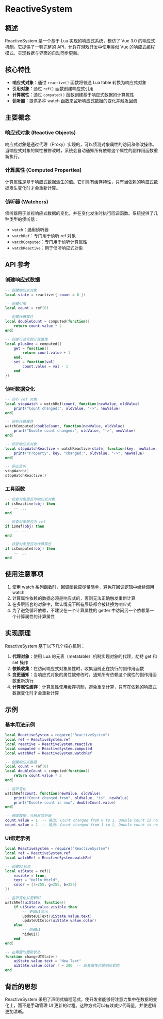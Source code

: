 # ReactiveSystem

## 概述
ReactiveSystem 是一个基于 Lua 实现的响应式系统，模仿了 Vue 3.0 的响应式机制。它提供了一套完整的 API，允许在游戏开发中使用类似 Vue 的响应式编程模式，实现数据与界面的自动同步更新。

## 核心特性
- **响应式对象**：通过 `reactive()` 函数将普通 Lua table 转换为响应式对象
- **引用对象**：通过 `ref()` 函数创建响应式引用
- **计算属性**：通过 `computed()` 函数创建基于响应式数据的计算属性
- **侦听器**：提供多种 watch 函数来监听响应式数据的变化并触发回调

## 主要概念

### 响应式对象 (Reactive Objects)
响应式对象是通过代理（Proxy）实现的，可以侦测对象属性的访问和修改操作。当响应式对象的属性被修改时，系统会自动通知所有依赖这个属性的副作用函数重新执行。

### 计算属性 (Computed Properties)
计算属性是基于响应式数据派生的值。它们具有缓存特性，只有当依赖的响应式数据发生变化时才会重新计算。

### 侦听器 (Watchers)
侦听器用于监视响应式数据的变化，并在变化发生时执行回调函数。系统提供了几种类型的侦听器：
- `watch`：通用侦听器
- `watchRef`：专门用于侦听 ref 对象
- `watchComputed`：专门用于侦听计算属性
- `watchReactive`：用于侦听响应式对象

## API 参考

### 创建响应式数据
```lua
-- 创建响应式对象
local state = reactive({ count = 0 })

-- 创建引用
local count = ref(0)

-- 创建计算属性
local doubleCount = computed(function()
    return count.value * 2
end)

-- 创建可读写的计算属性
local plusOne = computed({
    get = function()
        return count.value + 1
    end,
    set = function(val)
        count.value = val - 1
    end
})
```

### 侦听数据变化
```lua
-- 侦听 ref 对象
local stopWatch = watchRef(count, function(newValue, oldValue)
    print("Count changed:", oldValue, "->", newValue)
end)

-- 侦听计算属性
watchComputed(doubleCount, function(newValue, oldValue)
    print("Double count changed:", oldValue, "->", newValue)
end)

-- 侦听响应式对象
local stopWatchReactive = watchReactive(state, function(key, newValue, oldValue)
    print("Property", key, "changed:", oldValue, "->", newValue)
end)

-- 停止侦听
stopWatch()
stopWatchReactive()
```

### 工具函数
```lua
-- 检查对象是否为响应式对象
if isReactive(obj) then
    -- ...
end

-- 检查对象是否为 ref
if isRef(obj) then
    -- ...
end

-- 检查对象是否为计算属性
if isComputed(obj) then
    -- ...
end
```

## 使用注意事项
1. 使用 watch 系列函数时，回调函数应尽量简单，避免在回调逻辑中继续调用 watch
2. 计算属性依赖的数据必须是响应式的，否则无法正确触发重新计算
3. 在多层嵌套的对象中，默认情况下所有层级都会被转换为响应式
4. 为了避免循环依赖，不建议在一个计算属性的 getter 中访问另一个依赖第一个计算属性的计算属性

## 实现原理
ReactiveSystem 基于以下几个核心机制：

1. **代理对象**：使用 Lua 的元表（metatable）机制实现对象的代理，劫持 get 和 set 操作
2. **依赖收集**：在访问响应式对象属性时，收集当前正在执行的副作用函数
3. **变更通知**：当响应式对象的属性被修改时，通知所有依赖这个属性的副作用函数重新执行
4. **计算属性缓存**：计算属性使用缓存机制，避免重复计算，只有在依赖的响应式数据变化时才会重新计算

## 示例

### 基本用法示例
```lua
local ReactiveSystem = require("ReactiveSystem")
local ref = ReactiveSystem.ref
local reactive = ReactiveSystem.reactive
local computed = ReactiveSystem.computed
local watchRef = ReactiveSystem.watchRef

-- 创建响应式数据
local count = ref(0)
local doubleCount = computed(function()
    return count.value * 2
end)

-- 监听变化
watchRef(count, function(newValue, oldValue)
    print("Count changed from", oldValue, "to", newValue)
    print("Double count is now", doubleCount.value)
end)

-- 修改数据，会触发监听器
count.value = 1  -- 输出: Count changed from 0 to 1, Double count is now 2
count.value = 2  -- 输出: Count changed from 1 to 2, Double count is now 4
```

### UI绑定示例
```lua
local ReactiveSystem = require("ReactiveSystem")
local ref = ReactiveSystem.ref
local watchRef = ReactiveSystem.watchRef

-- 创建UI状态
local uiState = ref({
    visible = true,
    text = "Hello World",
    color = {r=255, g=255, b=255}
})

-- 监听变化并更新UI
watchRef(uiState, function()
    if uiState.value.visible then
        -- 更新UI显示
        updateUIText(uiState.value.text)
        updateUIColor(uiState.value.color)
    else
        -- 隐藏UI
        hideUI()
    end
end)

-- 在需要时更新状态
function changeUIState()
    uiState.value.text = "New Text"
    uiState.value.color.r = 200  -- 嵌套属性也是响应式的
end
```

## 背后的思想
ReactiveSystem 采用了声明式编程范式，使开发者能够将注意力集中在数据的变化上，而不是手动管理 UI 更新的过程。这种方式可以有效减少代码量，并使逻辑更加清晰。
